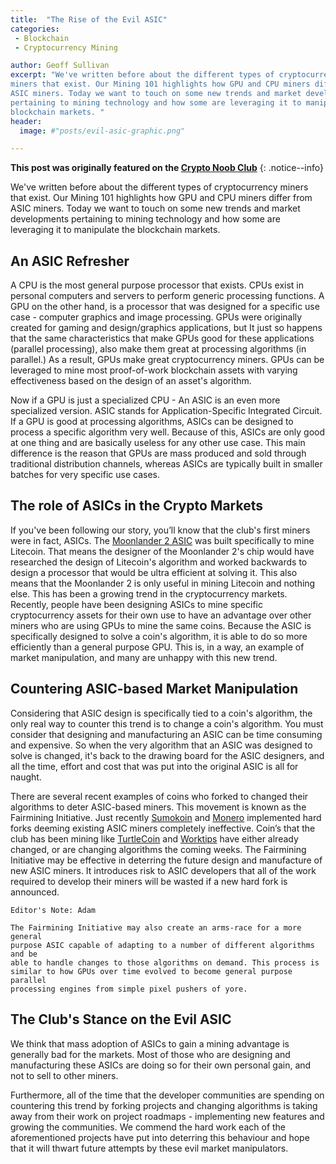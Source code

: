 ```yaml
---
title:  "The Rise of the Evil ASIC"
categories:
 - Blockchain
 - Cryptocurrency Mining

author: Geoff Sullivan
excerpt: "We've written before about the different types of cryptocurrency
miners that exist. Our Mining 101 highlights how GPU and CPU miners differ from
ASIC miners. Today we want to touch on some new trends and market developments
pertaining to mining technology and how some are leveraging it to manipulate the
blockchain markets. "
header:
  image: #"posts/evil-asic-graphic.png"

---
```

**This post was originally featured on the [Crypto Noob Club](https://cryptonoob.club)**
{: .notice--info}

We've written before about the different types of cryptocurrency
miners that exist. Our Mining 101 highlights how GPU and CPU miners differ from
ASIC miners. Today we want to touch on some new trends and market developments
pertaining to mining technology and how some are leveraging it to manipulate the
blockchain markets.

## An ASIC Refresher
A CPU is the most general purpose processor that exists. CPUs exist in personal
computers and servers to perform generic processing functions. A GPU on the other
hand, is a processor that was designed for a specific use case - computer
graphics and image processing. GPUs were originally created for gaming and
design/graphics applications, but It just so happens that the same characteristics
that make GPUs good for these applications (parallel processing), also make them
great at processing algorithms (in parallel.) As a result, GPUs make great
cryptocurrency miners. GPUs can be leveraged to mine most proof-of-work
blockchain assets with varying effectiveness based on the design of an asset's
algorithm.

Now if a GPU is just a specialized CPU - An ASIC is an even more specialized
version. ASIC stands for Application-Specific Integrated Circuit. If a GPU is
good at processing algorithms, ASICs can be designed to process a specific
algorithm very well. Because of this, ASICs are only good at one thing and are
basically useless for any other use case. This main difference is the reason
that GPUs are mass produced and sold through traditional distribution channels,
whereas ASICs are typically built in smaller batches for very specific
use cases.

## The role of ASICs in the Crypto Markets

If you've been following our story, you’ll know that the club's first miners
were in fact, ASICs. The [Moonlander 2 ASIC](https://cryptonoob.club/mining/mining-update-landed-on-moon/)
was built specifically to mine Litecoin. That means the designer of the
Moonlander 2's chip would have researched the design of Litecoin's algorithm and
worked backwards to design a processor that would be ultra efficient at solving
it. This also means that the Moonlander 2 is only useful in mining Litecoin and
nothing else. This has been a growing trend in the cryptocurrency markets.
Recently, people have been designing ASICs to mine specific cryptocurrency assets
for their own use to have an advantage over other miners who are using GPUs to
mine the same coins. Because the ASIC is specifically designed to solve a coin's
algorithm, it is able to do so more efficiently than a general purpose GPU.
This is, in a way, an example of market manipulation, and many are unhappy with
this new trend.

## Countering ASIC-based Market Manipulation

Considering that ASIC design is specifically tied to a coin's algorithm, the
only real way to counter this trend is to change a coin's algorithm. You must
consider that designing and manufacturing an ASIC can be time consuming and
expensive. So when the very algorithm that an ASIC was designed to solve is
changed, it's back to the drawing board for the ASIC designers, and all the
time, effort and cost that was put into the original ASIC is all for naught.

There are several recent examples of coins who forked to changed their
algorithms to deter ASIC-based miners. This movement is known as the Fairmining
Initiative. Just recently [Sumokoin](https://themerkle.com/sumokoin-will-hard-fork-to-remain-bitmain-asic-resistant/)
and  [Monero](https://cointelegraph.com/news/monero-hard-fork-appears-successful-as-devs-shun-bitmains-asic-miners)
implemented hard forks deeming existing ASIC miners completely ineffective.
Coin’s that the club has been mining like [TurtleCoin](https://turtlecoin.lol/)
and [Worktips](http://worktips.info/) have either already changed, or are
changing algorithms the coming weeks. The Fairmining Initiative may be
effective in deterring the future design and manufacture of new ASIC miners.
It introduces risk to ASIC developers that all of the work required to
develop their miners will be wasted if a new hard fork is announced.

```
Editor's Note: Adam

The Fairmining Initiative may also create an arms-race for a more general
purpose ASIC capable of adapting to a number of different algorithms and be
able to handle changes to those algorithms on demand. This process is
similar to how GPUs over time evolved to become general purpose parallel
processing engines from simple pixel pushers of yore.
```

## The Club's Stance on the Evil ASIC

We think that mass adoption of ASICs to gain a mining advantage is generally
bad for the markets. Most of those who are designing and manufacturing these
ASICs are doing so for their own personal gain, and not to sell to other miners.

Furthermore, all of the time that the developer communities are spending on
countering this trend by forking projects and changing algorithms is taking
away from their work on project roadmaps - implementing new features and
growing the communities. We commend the hard work each of the aforementioned
projects have put into deterring this behaviour and hope that it will thwart
future attempts by these evil market manipulators.
